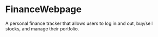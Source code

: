 # FinanceWebpage
A personal finance tracker that allows users to log in and out, buy/sell stocks, and manage their portfolio. 
